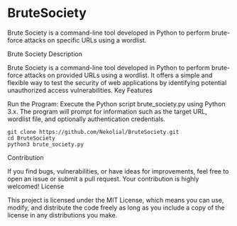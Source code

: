# BruteSociety
Brute Society is a command-line tool developed in Python to perform brute-force attacks on specific URLs using a wordlist.

Brute Society
Description

Brute Society is a command-line tool developed in Python to perform brute-force attacks on provided URLs using a wordlist. It offers a simple and flexible way to test the security of web applications by identifying potential unauthorized access vulnerabilities.
Key Features



Run the Program: Execute the Python script brute_society.py using Python 3.x. The program will prompt for information such as the target URL, wordlist file, and optionally authentication credentials.

    git clone https://github.com/Nekolial/BruteSociety.git
    cd BruteSociety
    python3 brute_society.py


Contribution

If you find bugs, vulnerabilities, or have ideas for improvements, feel free to open an issue or submit a pull request. Your contribution is highly welcomed!
License

This project is licensed under the MIT License, which means you can use, modify, and distribute the code freely as long as you include a copy of the license in any distributions you make.
